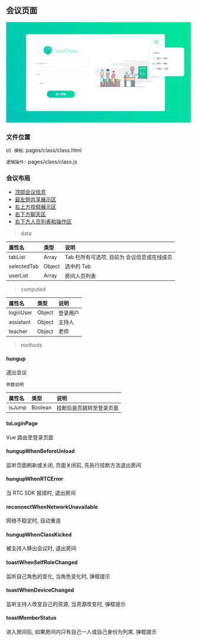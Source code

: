 ## 会议页面

![image](image/login.png)

### 文件位置

`UI 模板`: pages/class/class.html

`逻辑操作:` pages/class/class.js


### 会议布局

* [顶部会议信息](./class/class-info.md)
* [最左侧共享展示区](./class/display.md)
* [右上方视频展示区](./class/rtc.md)
* [右下方聊天区](./class/chat.md)
* [右下方人员列表和操作区](./class/user-list.md)

> data

|  属性名      | 类型     | 说明     |
| :---------- | :------- | :------- |
| tabList | Array |  Tab 栏所有可选项, 目前为 会议信息或在线成员 |
| selectedTab |  Object | 选中的 Tab |
| userList |  Array | 房间人员列表 |

> computed

|  属性名      | 类型     | 说明     |
| :---------- | :------- | :------- |
| loginUser | Object |  登录用户 |
| assistant |  Object | 主持人 |
| teacher |  Object | 老师 |

> methods

#### hungup

退出会议

`参数说明`

|  属性名      | 类型     | 说明     |
| :---------- | :------- | :------- |
| isJump | Boolean |  挂断后是否跳转至登录页面 |

#### toLoginPage

Vue 路由至登录页面

#### hungupWhenBeforeUnload

监听页面刷新或关闭, 页面关闭前, 先执行挂断方法退出房间

#### hungupWhenRTCError

当 RTC SDK 报错时, 退出房间

#### reconnectWhenNetworkUnavailable

网络不稳定时, 自动重连

#### hungupWhenClassKicked

被主持人移出会议时, 退出房间

#### toastWhenSelfRoleChanged

监听自己角色的变化, 当角色变化时, 弹框提示

#### toastWhenDeviceChanged

监听主持人改变自己的资源, 当资源改变时, 弹框提示

#### toastMemberStatus

进入房间后, 如果房间内只有自己一人或自己身份为列席, 弹框提示